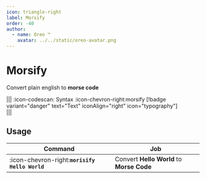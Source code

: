 ```yaml
---
icon: triangle-right
label: Morsify
order: -40
author:
  - name: Oreo ™
    avatar: ../../static/oreo-avatar.png
---
```


# Morsify

Convert plain english to **morse code**

||| :icon-codescan: Syntax
:icon-chevron-right:morsify [!badge variant="danger" text="Text" iconAlign="right" icon="typography"]  
|||

## Usage

| Command                                        | Job                                       |
| ---------------------------------------------- | ----------------------------------------- |
| :icon-chevron-right:**`morisify Hello World`** | Convert **Hello World** to **Morse Code** |
